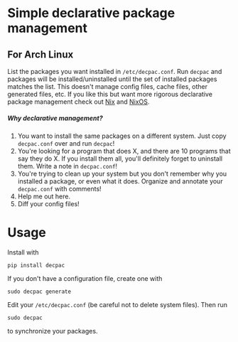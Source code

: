 # Simple declarative package management
## For Arch Linux

List the packages you want installed in `/etc/decpac.conf`.  Run `decpac` and packages will be installed/uninstalled until the set of installed packages matches the list.  This doesn't manage config files, cache files, other generated files, etc.  If you like this but want more rigorous declarative package management check out [Nix](https://nixos.org/nix/) and [NixOS](https://nixos.org/).

##### Why declarative management?

1. You want to install the same packages on a different system.  Just copy `decpac.conf` over and run `decpac`!
2. You're looking for a program that does X, and there are 10 programs that say they do X.  If you install them all, you'll definitely forget to uninstall them.  Write a note in `decpac.conf`!
3. You're trying to clean up your system but you don't remember why you installed a package, or even what it does.  Organize and annotate your `decpac.conf` with comments!
4. Help me out here.
5. Diff your config files!

# Usage

Install with
```
pip install decpac
```

If you don't have a configuration file, create one with
```
sudo decpac generate
```

Edit your `/etc/decpac.conf` (be careful not to delete system files). Then run
```
sudo decpac
```
to synchronize your packages.

